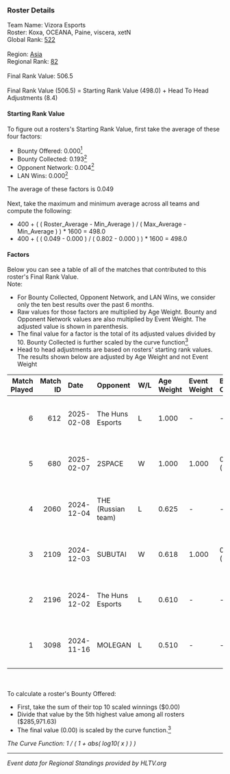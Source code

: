 ### Roster Details<br />
Team Name: Vizora Esports<br />
Roster: Koxa, OCEANA, Paine, viscera, xetN<br />
Global Rank: [522](../../standings_global_2025_02_28.md)<br />
<br />
Region: [Asia]( ../../standings_asia_2025_02_28.md)<br />
Regional Rank: [82]( ../../standings_asia_2025_02_28.md)<br />
<br />
Final Rank Value:  506.5<br />
<br />
Final Rank Value (506.5) = Starting Rank Value (498.0) + Head To Head Adjustments (8.4)<br />

#### Starting Rank Value<br />
To figure out a rosters's Starting Rank Value, first take the average of these four factors:<br />
- Bounty Offered: 0.000[<sup>1</sup>](#table2)
- Bounty Collected: 0.193[<sup>2</sup>](#table1)
- Opponent Network: 0.004[<sup>2</sup>](#table1)
- LAN Wins: 0.000[<sup>2</sup>](#table1)

The average of these factors is 0.049<br />
<br />
Next, take the maximum and minimum average across all teams and compute the following:<br />
- 400 + ( ( Roster_Average - Min_Average ) / ( Max_Average - Min_Average ) ) * 1600 = 498.0
- 400 + ( ( 0.049 - 0.000 ) / ( 0.802 - 0.000 ) ) * 1600 = 498.0


#### Factors<br />
Below you can see a table of all of the matches that contributed to this roster's Final Rank Value.<br />
Note:<br />

- For Bounty Collected, Opponent Network, and LAN Wins, we consider only the ten best results over the past 6 months.
- Raw values for those factors are multiplied by Age Weight. Bounty and Opponent Network values are also multiplied by Event Weight. The adjusted value is shown in parenthesis.
- The final value for a factor is the total of its adjusted values divided by 10. Bounty Collected is further scaled by the curve function[<sup>3</sup>](#curveFunction)
- Head to head adjustments are based on rosters' starting rank values. The results shown below are adjusted by Age Weight and not Event Weight
<span id="table1"></span><br />


| Match Played | Match ID | Date       | Opponent           | W/L | Age Weight | Event Weight | Bounty Collected | Opponent Network | LAN Wins  | H2H Adj. | Roster                              |
| -: | -: | :- | :- | :- | :- | :- | :- | :- | :- | -: | :- |
|            6 |      612 | 2025-02-08 | The Huns Esports   | L   | 1.000      | -            | -                | -                | -         |    -0.88 | Koxa, OCEANA, Paine, viscera, xetN  |
|            5 |      680 | 2025-02-07 | 2SPACE             | W   | 1.000      | 1.000        | 0.000 (0.000)    | 0.000 (0.000)    | 0 (0.000) |    11.15 | Koxa, OCEANA, Paine, viscera, xetN  |
|            4 |     2060 | 2024-12-04 | THE (Russian team) | L   | 0.625      | -            | -                | -                | -         |    -1.85 | Kaine, OCEANA, Paine, viscera, xetN |
|            3 |     2109 | 2024-12-03 | SUBUTAI            | W   | 0.618      | 1.000        | 0.001 (0.001)    | 0.062 (0.039)    | 0 (0.000) |    10.46 | Kaine, OCEANA, Paine, viscera, xetN |
|            2 |     2196 | 2024-12-02 | The Huns Esports   | L   | 0.610      | -            | -                | -                | -         |    -0.38 | Echko, OCEANA, Paine, viscera, xetN |
|            1 |     3098 | 2024-11-16 | MOLEGAN            | L   | 0.510      | -            | -                | -                | -         |   -10.04 | Echko, OCEANA, Paine, viscera, xetN |

<br />
<span id="table2"></span><br />
To calculate a roster's Bounty Offered:<br />

- First, take the sum of their top 10 scaled winnings ($0.00)
- Divide that value by the 5th highest value among all rosters ($285,971.63)
- The final value (0.00) is scaled by the curve function.[<sup>3</sup>](#curveFunction)

<span id="curveFunction"></span>_The Curve Function: 1 / ( 1 + abs( log10( x ) ) )_<br />

---
_Event data for Regional Standings provided by HLTV.org_<br />
